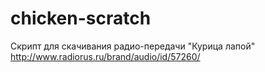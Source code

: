 # chicken-scratch
Скрипт для скачивания радио-передачи "Курица лапой" http://www.radiorus.ru/brand/audio/id/57260/
